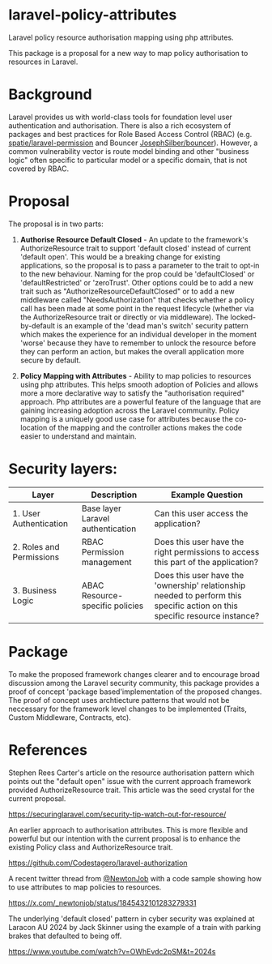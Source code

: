 # laravel-policy-attributes
Laravel policy resource authorisation mapping using php attributes.

This package is a proposal for a new way to map policy authorisation to resources in Laravel.

# Background
Laravel provides us with world-class tools for foundation level user authentication and authorisation. There is also a rich ecosystem of packages and best practices for Role Based Access Control (RBAC) (e.g. [spatie/laravel-permission](https://github.com/spatie/laravel-permission) and Bouncer [JosephSilber/bouncer](https://github.com/JosephSilber/bouncer)). However, a common vulnerability vector is route model binding and other "business logic" often specific to particular model or a specific domain, that is not covered by RBAC.

# Proposal

The proposal is in two parts:

1. <Strong>Authorise Resource Default Closed</Strong> - An update to the framework's AuthorizeResource trait to support 'default closed' instead of current 'default open'. This would be a breaking change for existing applications, so the proposal is to pass a parameter to the trait to opt-in to the new behaviour. Naming for the prop could be 'defaultClosed' or 'defaultRestricted' or 'zeroTrust'. Other options could be to add a new trait such as "AuthorizeResourceDefaultClosed" or to add a new middleware called "NeedsAuthorization" that checks whether a policy call has been made at some point in the request lifecycle (whether via the AuthorizeResource trait or directly or via middleware). The locked-by-default is an example of the 'dead man's switch' security pattern which makes the experience for an individual developer in the moment 'worse' because they have to remember to unlock the resource before they can perform an action, but makes the overall application more secure by default.

2. <Strong>Policy Mapping with Attributes</Strong> - Ability to map policies to resources using php attributes. This helps smooth adoption of Policies and allows more a more declarative way to satisfy the "authorisation required" approach. Php attributes are a powerful feature of the language that are gaining increasing adoption across the Laravel community. Policy mapping is a uniquely good use case for attributes because the co-location of the mapping and the controller actions makes the code easier to understand and maintain.

# Security layers:
| Layer | Description | Example Question |
|-------|-------------|--------------|
| 1. User Authentication | Base layer Laravel authentication | Can this user access the application? |
| 2. Roles and Permissions | RBAC Permission management | Does this user have the right permissions to access this part of the application? |
| 3. Business Logic | ABAC Resource-specific policies | Does this user have the 'ownership' relationship needed to perform this specific action on this specific resource instance? |

# Package

To make the proposed framework changes clearer and to encourage broad discussion among the Laravel security community, this package provides a proof of concept 'package based'implementation of the proposed changes. The proof of concept uses archtiecture patterns that would not be neccessary for the framework level changes to be implemented (Traits, Custom Middleware, Contracts, etc). 

# References

Stephen Rees Carter's article on the resource authorisation pattern which points out the "default open" issue with the current approach framework provided AuthorizeResource trait. This article was the seed crystal for the current proposal.

https://securinglaravel.com/security-tip-watch-out-for-resource/

An earlier approach to authorisation attributes. This is more flexible and powerful but our intention with the current proposal is to enhance the existing Policy class and AuthorizeResource trait.

https://github.com/Codestagero/laravel-authorization

A recent twitter thread from [@NewtonJob](https://github.com/newtonjob) with a code sample showing how to use attributes to map policies to resources.

https://x.com/_newtonjob/status/1845432101283279331

The underlying 'default closed' pattern in cyber security was explained at Laracon AU 2024 by Jack Skinner using the example of a train with parking brakes that defaulted to being off.

https://www.youtube.com/watch?v=OWhEvdc2pSM&t=2024s

